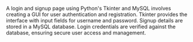 A login and signup page using Python's Tkinter and MySQL involves creating a GUI for user authentication and registration. 
Tkinter provides the interface with input fields for username and password.
Signup details are stored in a MySQL database. Login credentials are verified against the database, ensuring secure user access and management.
